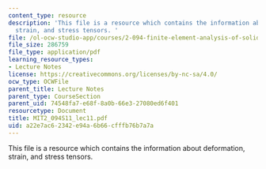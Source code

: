 ```yaml
---
content_type: resource
description: 'This file is a resource which contains the information about deformation,
  strain, and stress tensors. '
file: /ol-ocw-studio-app/courses/2-094-finite-element-analysis-of-solids-and-fluids-ii-spring-2011/a22e7ac62342e94a6b66cfffb76b7a7a_MIT2_094S11_lec11.pdf
file_size: 286759
file_type: application/pdf
learning_resource_types:
- Lecture Notes
license: https://creativecommons.org/licenses/by-nc-sa/4.0/
ocw_type: OCWFile
parent_title: Lecture Notes
parent_type: CourseSection
parent_uid: 74548fa7-e68f-8a0b-66e3-27080ed6f401
resourcetype: Document
title: MIT2_094S11_lec11.pdf
uid: a22e7ac6-2342-e94a-6b66-cfffb76b7a7a
---
```

This file is a resource which contains the information about deformation, strain, and stress tensors. 
